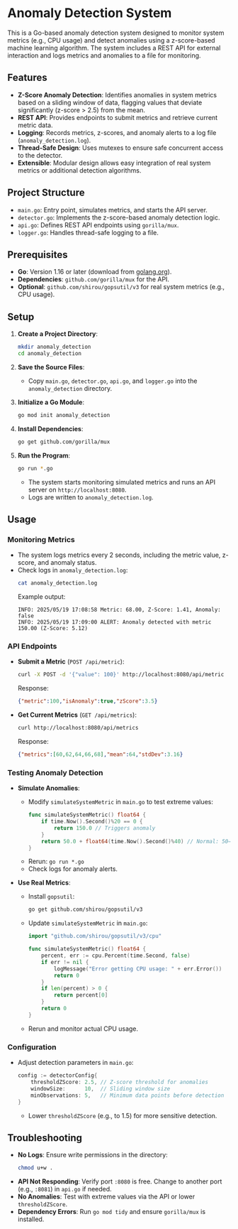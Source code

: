 # Anomaly Detection System

This is a Go-based anomaly detection system designed to monitor system metrics (e.g., CPU usage) and detect anomalies using a z-score-based machine learning algorithm. The system includes a REST API for external interaction and logs metrics and anomalies to a file for monitoring.

## Features
- **Z-Score Anomaly Detection**: Identifies anomalies in system metrics based on a sliding window of data, flagging values that deviate significantly (z-score > 2.5) from the mean.
- **REST API**: Provides endpoints to submit metrics and retrieve current metric data.
- **Logging**: Records metrics, z-scores, and anomaly alerts to a log file (`anomaly_detection.log`).
- **Thread-Safe Design**: Uses mutexes to ensure safe concurrent access to the detector.
- **Extensible**: Modular design allows easy integration of real system metrics or additional detection algorithms.

## Project Structure
- `main.go`: Entry point, simulates metrics, and starts the API server.
- `detector.go`: Implements the z-score-based anomaly detection logic.
- `api.go`: Defines REST API endpoints using `gorilla/mux`.
- `logger.go`: Handles thread-safe logging to a file.

## Prerequisites
- **Go**: Version 1.16 or later (download from [golang.org](https://golang.org/dl/)).
- **Dependencies**: `github.com/gorilla/mux` for the API.
- **Optional**: `github.com/shirou/gopsutil/v3` for real system metrics (e.g., CPU usage).

## Setup
1. **Create a Project Directory**:
   ```bash
   mkdir anomaly_detection
   cd anomaly_detection
   ```

2. **Save the Source Files**:
   - Copy `main.go`, `detector.go`, `api.go`, and `logger.go` into the `anomaly_detection` directory.

3. **Initialize a Go Module**:
   ```bash
   go mod init anomaly_detection
   ```

4. **Install Dependencies**:
   ```bash
   go get github.com/gorilla/mux
   ```

5. **Run the Program**:
   ```bash
   go run *.go
   ```
   - The system starts monitoring simulated metrics and runs an API server on `http://localhost:8080`.
   - Logs are written to `anomaly_detection.log`.

## Usage
### Monitoring Metrics
- The system logs metrics every 2 seconds, including the metric value, z-score, and anomaly status.
- Check logs in `anomaly_detection.log`:
  ```bash
  cat anomaly_detection.log
  ```
  Example output:
  ```
  INFO: 2025/05/19 17:08:58 Metric: 68.00, Z-Score: 1.41, Anomaly: false
  INFO: 2025/05/19 17:09:00 ALERT: Anomaly detected with metric 150.00 (Z-Score: 5.12)
  ```

### API Endpoints
- **Submit a Metric** (`POST /api/metric`):
  ```bash
  curl -X POST -d '{"value": 100}' http://localhost:8080/api/metric
  ```
  Response:
  ```json
  {"metric":100,"isAnomaly":true,"zScore":3.5}
  ```

- **Get Current Metrics** (`GET /api/metrics`):
  ```bash
  curl http://localhost:8080/api/metrics
  ```
  Response:
  ```json
  {"metrics":[60,62,64,66,68],"mean":64,"stdDev":3.16}
  ```

### Testing Anomaly Detection
- **Simulate Anomalies**:
  - Modify `simulateSystemMetric` in `main.go` to test extreme values:
    ```go
    func simulateSystemMetric() float64 {
        if time.Now().Second()%20 == 0 {
            return 150.0 // Triggers anomaly
        }
        return 50.0 + float64(time.Now().Second()%40) // Normal: 50–90
    }
    ```
  - Rerun: `go run *.go`
  - Check logs for anomaly alerts.

- **Use Real Metrics**:
  - Install `gopsutil`:
    ```bash
    go get github.com/shirou/gopsutil/v3
    ```
  - Update `simulateSystemMetric` in `main.go`:
    ```go
    import "github.com/shirou/gopsutil/v3/cpu"

    func simulateSystemMetric() float64 {
        percent, err := cpu.Percent(time.Second, false)
        if err != nil {
            logMessage("Error getting CPU usage: " + err.Error())
            return 0
        }
        if len(percent) > 0 {
            return percent[0]
        }
        return 0
    }
    ```
  - Rerun and monitor actual CPU usage.

### Configuration
- Adjust detection parameters in `main.go`:
  ```go
  config := detectorConfig{
      thresholdZScore: 2.5, // Z-score threshold for anomalies
      windowSize:      10,  // Sliding window size
      minObservations: 5,   // Minimum data points before detection
  }
  ```
  - Lower `thresholdZScore` (e.g., to 1.5) for more sensitive detection.

## Troubleshooting
- **No Logs**: Ensure write permissions in the directory:
  ```bash
  chmod u+w .
  ```
- **API Not Responding**: Verify port `:8080` is free. Change to another port (e.g., `:8081`) in `api.go` if needed.
- **No Anomalies**: Test with extreme values via the API or lower `thresholdZScore`.
- **Dependency Errors**: Run `go mod tidy` and ensure `gorilla/mux` is installed.